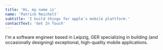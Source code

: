 ```yaml
---
title: 'Hi, my name is'
name: 'Patrick Reichelt'
subtitle: 'I build things for apple´s mobile plattform.'
contactText: 'Get In Touch'
---
```


I'm a software engineer based in Leipzig, GER specializing in building (and occasionally designing) exceptional, high-quality mobile applications.
